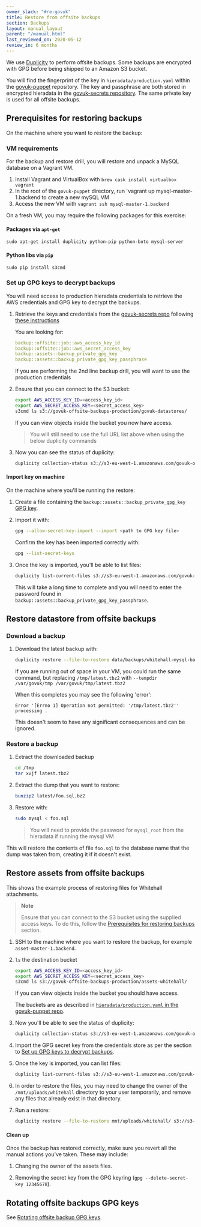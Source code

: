 ```yaml
---
owner_slack: "#re-govuk"
title: Restore from offsite backups
section: Backups
layout: manual_layout
parent: "/manual.html"
last_reviewed_on: 2020-05-12
review_in: 6 months
---
```


We use [Duplicity][duplicity] to perform offsite backups. Some backups are
encrypted with GPG before being shipped to an Amazon S3 bucket.

You will find the fingerprint of the key in `hieradata/production.yaml` within
the [govuk-puppet][govuk-puppet] repository. The key and passphrase are both
stored in encrypted hieradata in the [govuk-secrets repository][govuk-secrets].
The same private key is used for all offsite backups.

## Prerequisites for restoring backups

On the machine where you want to restore the backup:

### VM requirements

For the backup and restore drill, you will restore and unpack a MySQL database
on a Vagrant VM.

1. Install Vagrant and VirtualBox with `brew cask install virtualbox vagrant`
1. In the root of the `govuk-puppet` directory, run `vagrant up mysql-master-1.backend to create a new mySQL VM
1. Access the new VM with `vagrant ssh mysql-master-1.backend`

On a fresh VM, you may require the following packages for this exercise:

#### Packages via `apt-get`

```shell
sudo apt-get install duplicity python-pip python-boto mysql-server
```

#### Python libs via `pip`

```shell
sudo pip install s3cmd
```

### Set up GPG keys to decrypt backups

You will need access to production hieradata credentials to retrieve the AWS
credentials and GPG key to decrypt the backups.

1. Retrieve the keys and credentials from the
  [govuk-secrets repo][govuk-secrets] following
  [these instructions](https://github.com/alphagov/govuk-secrets/tree/master/puppet#common-actions)

    You are looking for:

    ```yaml
    backup::offsite::job::aws_access_key_id
    backup::offsite::job::aws_secret_access_key
    backup::assets::backup_private_gpg_key
    backup::assets::backup_private_gpg_key_passphrase
    ```

    If you are performing the 2nd line backup drill, you will want to use the
    production credentials

1. Ensure that you can connect to the S3 bucket:

    ```bash
    export AWS_ACCESS_KEY_ID=<access_key_id>
    export AWS_SECRET_ACCESS_KEY=<secret_access_key>
    s3cmd ls s3://govuk-offsite-backups-production/govuk-datastores/
    ```

    If you can view objects inside the bucket you now have access.

    > You will still need to use the full URL list above when using the below duplicity commands

1. Now you can see the status of duplicity:

    ```bash
    duplicity collection-status s3://s3-eu-west-1.amazonaws.com/govuk-offsite-backups-production/govuk-datastores/
    ```

#### Import key on machine

On the machine where you'll be running the restore:

1. Create a file containing the `backup::assets::backup_private_gpg_key`
   [GPG key](#gpg-keys-for-decrypting-backups).

1. Import it with:

    ```bash
    gpg --allow-secret-key-import --import <path to GPG key file>
    ```

    Confirm the key has been imported correctly with:

    ```bash
    gpg --list-secret-keys
    ```

1. Once the key is imported, you'll be able to list files:

    ```bash
    duplicity list-current-files s3://s3-eu-west-1.amazonaws.com/govuk-offsite-backups-production/govuk-datastores/
    ```

    This will take a long time to complete and you will need to enter the
    password found in `backup::assets::backup_private_gpg_key_passphrase`.

## Restore datastore from offsite backups

### Download a backup

1. Download the latest backup with:

    ```bash
    duplicity restore --file-to-restore data/backups/whitehall-mysql-backup-1.backend.publishing.service.gov.uk/var/lib/automysqlbackup/latest.tbz2 s3://s3-eu-west-1.amazonaws.com/govuk-offsite-backups-production/govuk-datastores/ /tmp/latest.tbz2
    ```

    If you are running out of space in your VM, you could run the same command, but replacing `/tmp/latest.tbz2` with `--tempdir /var/govuk/tmp /var/govuk/tmp/latest.tbz2`

    When this completes you may see the following 'error':

    ```
    Error '[Errno 1] Operation not permitted: '/tmp/latest.tbz2'' processing .
    ```

    This doesn't seem to have any significant consequences and can be
    ignored.

### Restore a backup

1. Extract the downloaded backup

    ```bash
    cd /tmp
    tar xvjf latest.tbz2
    ```

1. Extract the dump that you want to restore:

    ```bash
    bunzip2 latest/foo.sql.bz2
    ```

1. Restore with:

    ```bash
    sudo mysql < foo.sql
    ```

    > You will need to provide the password for `mysql_root` from the hieradata if running the mysql VM

This will restore the contents of file `foo.sql` to the database name that the
dump was taken from, creating it if it doesn't exist.

## Restore assets from offsite backups

This shows the example process of restoring files for Whitehall attachments.

> **Note**
>
> Ensure that you can connect to the S3 bucket using the supplied
> access keys. To do this, follow the
> [Prerequisites for restoring backups](#prerequisites-for-restoring-backups)
> section.

1. SSH to the machine where you want to restore the backup, for example
 `asset-master-1.backend`.

1. `ls` the destination bucket

    ```bash
    export AWS_ACCESS_KEY_ID=<access_key_id>
    export AWS_SECRET_ACCESS_KEY=<secret_access_key>
    s3cmd ls s3://govuk-offsite-backups-production/assets-whitehall/
    ```

    If you can view objects inside the bucket you should have access.

    The buckets are as described in [`hieradata/production.yaml` in the
    govuk-puppet repo][hieradata-production-yaml].

1. Now you'll be able to see the status of duplicity:

    ```bash
    duplicity collection-status s3://s3-eu-west-1.amazonaws.com/govuk-offsite-backups-production/assets-whitehall/
    ```

1. Import the GPG secret key from the credentials store as per the section to
   [Set up GPG keys to decrypt backups](#set-up-gpg-keys-to-decrypt-backups).

1. Once the key is imported, you can list files:

    ```bash
    duplicity list-current-files s3://s3-eu-west-1.amazonaws.com/govuk-offsite-backups-production/assets-whitehall/
    ```

1. In order to restore the files, you may need to change the owner of the
   `/mnt/uploads/whitehall` directory to your user temporarily, and remove any
   files that already exist in that directory.

1. Run a restore:

    ```bash
    duplicity restore --file-to-restore mnt/uploads/whitehall/ s3://s3-eu-west-1.amazonaws.com/govuk-offsite-backups-production/assets-whitehall/ /mnt/uploads/whitehall
    ```

#### Clean up

Once the backup has restored correctly, make sure you revert all the manual
actions you've taken. These may include:

1. Changing the owner of the assets files.

1. Removing the secret key from the GPG keyring
   (`gpg --delete-secret-key 12345678`).

## Rotating offsite backups GPG keys

See [Rotating offsite backup GPG keys][rotate-offsite-backup-gpg-keys].

[duplicity]: http://duplicity.nongnu.org
[govuk-secrets]: https://github.com/alphagov/govuk-secrets
[govuk-puppet]: https://github.com/alphagov/govuk-puppet
[hieradata-production-yaml]: https://github.com/alphagov/govuk-puppet/blob/master/hieradata/production.yaml
[rotate-offsite-backup-gpg-keys]: rotate-offsite-backup-gpg-keys.html
